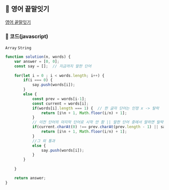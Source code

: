## 📝 영어 끝말잇기

[영어 끝말잇기](https://programmers.co.kr/learn/courses/30/lessons/12981#)

### 📍 코드(javascript)
`Array`  `String`

```javascript
function solution(n, words) {
    var answer = [0, 0];
    const say = [];  // 지금까지 말한 단어
    
    for(let i = 0 ; i < words.length; i++) {        
        if(i === 0) {  
            say.push(words[i]);
        }
        else {
            const prev = words[i-1];
            const current = words[i];
            if(words[i].length === 1) {  // 한 글자 단어는 인정 x -> 탈락
                return [i%n + 1, Math.floor(i/n) + 1];
            }
            // 이전 단어의 마지막 단어로 시작 안 함 || 말한 단어 중에서 말하면 탈락
            if(current.charAt(0) !== prev.charAt(prev.length - 1) || say.includes(words[i]) ) {
                return [i%n + 1, Math.floor(i/n) + 1];
            }
            //그 외 통과
            else {
                say.push(words[i]);
            }
        }
        
    }

    return answer;
}
```
